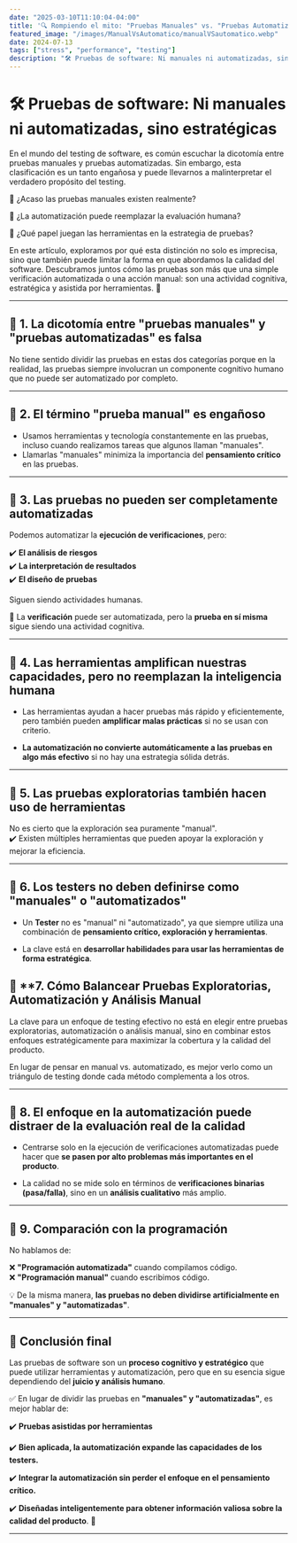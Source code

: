 ```yaml
---
date: "2025-03-10T11:10:04-04:00"
title: '🔍 Rompiendo el mito: "Pruebas Manuales" vs. "Pruebas Automatizadas'
featured_image: "/images/ManualVsAutomatico/manualVSautomatico.webp"
date: 2024-07-13
tags: ["stress", "performance", "testing"]
description: "🛠️ Pruebas de software: Ni manuales ni automatizadas, sino estratégicas"
---
```


# 🛠️ Pruebas de software: Ni manuales ni automatizadas, sino estratégicas

En el mundo del testing de software, es común escuchar la dicotomía entre pruebas manuales y pruebas automatizadas. Sin embargo, esta clasificación es un tanto engañosa y puede llevarnos a malinterpretar el verdadero propósito del testing.

📌 ¿Acaso las pruebas manuales existen realmente?

📌 ¿La automatización puede reemplazar la evaluación humana?

📌 ¿Qué papel juegan las herramientas en la estrategia de pruebas?

En este artículo, exploramos por qué esta distinción no solo es imprecisa, sino que también puede limitar la forma en que abordamos la calidad del software. Descubramos juntos cómo las pruebas son más que una simple verificación automatizada o una acción manual: son una actividad cognitiva, estratégica y asistida por herramientas. 🚀

---

## 📌 **1. La dicotomía entre "pruebas manuales" y "pruebas automatizadas" es falsa** 

No tiene sentido dividir las pruebas en estas dos categorías porque en la realidad, las pruebas siempre involucran un componente cognitivo humano que no puede ser automatizado por completo.  

---

## 📌 **2. El término "prueba manual" es engañoso**  

- Usamos herramientas y tecnología constantemente en las pruebas, incluso cuando realizamos tareas que algunos llaman "manuales".  
- Llamarlas "manuales" minimiza la importancia del **pensamiento crítico** en las pruebas.  

---

## 📌 **3. Las pruebas no pueden ser completamente automatizadas**  

Podemos automatizar la **ejecución de verificaciones**, pero:  

✔️ **El análisis de riesgos**  
✔️ **La interpretación de resultados**  
✔️ **El diseño de pruebas**  

Siguen siendo actividades humanas.  

🔹 La **verificación** puede ser automatizada, pero la **prueba en sí misma** sigue siendo una actividad cognitiva.  

---

## 📌 **4. Las herramientas amplifican nuestras capacidades, pero no reemplazan la inteligencia humana**  

- Las herramientas ayudan a hacer pruebas más rápido y eficientemente, pero también pueden **amplificar malas prácticas** si no se usan con criterio.
  
- **La automatización no convierte automáticamente a las pruebas en algo más efectivo** si no hay una estrategia sólida detrás.  

---

## 📌 **5. Las pruebas exploratorias también hacen uso de herramientas** 

No es cierto que la exploración sea puramente "manual".  
✔️ Existen múltiples herramientas que pueden apoyar la exploración y mejorar la eficiencia.  

---

## 📌 **6. Los testers no deben definirse como "manuales" o "automatizados"** 

- Un **Tester** no es "manual" ni "automatizado", ya que siempre utiliza una combinación de **pensamiento crítico, exploración y herramientas**.
    
- La clave está en **desarrollar habilidades para usar las herramientas de forma estratégica**.  

## 📌 **7. Cómo Balancear Pruebas Exploratorias, Automatización y Análisis Manual

La clave para un enfoque de testing efectivo no está en elegir entre pruebas exploratorias, automatización o análisis manual, sino en combinar estos enfoques estratégicamente para maximizar la cobertura y la calidad del producto.

En lugar de pensar en manual vs. automatizado, es mejor verlo como un triángulo de testing donde cada método complementa a los otros.

---

## 📌 **8. El enfoque en la automatización puede distraer de la evaluación real de la calidad**  
- Centrarse solo en la ejecución de verificaciones automatizadas puede hacer que **se pasen por alto problemas más importantes en el producto**.
  
- La calidad no se mide solo en términos de **verificaciones binarias (pasa/falla)**, sino en un **análisis cualitativo** más amplio.  

---

## 📌 **9. Comparación con la programación**

No hablamos de: 

❌ **"Programación automatizada"** cuando compilamos código.  
❌ **"Programación manual"** cuando escribimos código.  

💡 De la misma manera, **las pruebas no deben dividirse artificialmente en "manuales" y "automatizadas"**.  

---

## **🎯 Conclusión final** 

Las pruebas de software son un **proceso cognitivo y estratégico** que puede utilizar herramientas y automatización, pero que en su esencia sigue dependiendo del **juicio y análisis humano**.  

✅ En lugar de dividir las pruebas en **"manuales" y "automatizadas"**, es mejor hablar de:

✔️ **Pruebas asistidas por herramientas** 

✔️ **Bien aplicada, la automatización expande las capacidades de los testers.**

✔️ **Integrar la automatización sin perder el enfoque en el pensamiento crítico.**

✔️ **Diseñadas inteligentemente para obtener información valiosa sobre la calidad del producto**. 🚀  



---

